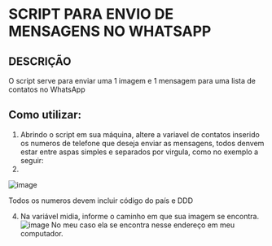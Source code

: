 # SCRIPT PARA ENVIO DE MENSAGENS NO WHATSAPP
## DESCRIÇÃO
O script serve para enviar uma 1 imagem e 1 mensagem para uma lista de contatos no WhatsApp

## Como utilizar:

1. Abrindo o script em sua máquina, altere a variavel de contatos inserido os numeros de telefone que deseja enviar as mensagens, todos denvem estar entre aspas simples e separados por virgula, como no exemplo a seguir:
2. 
![image](https://github.com/user-attachments/assets/05ad241a-f365-4d24-9f73-198744cd845d)

Todos os numeros devem incluir código do país e DDD

4. Na variável midia, informe o caminho em que sua imagem se encontra.
   ![image](https://github.com/user-attachments/assets/28885231-6445-4305-8fd6-967b83c5db1e)
   No meu caso ela se encontra nesse endereço em meu computador.


